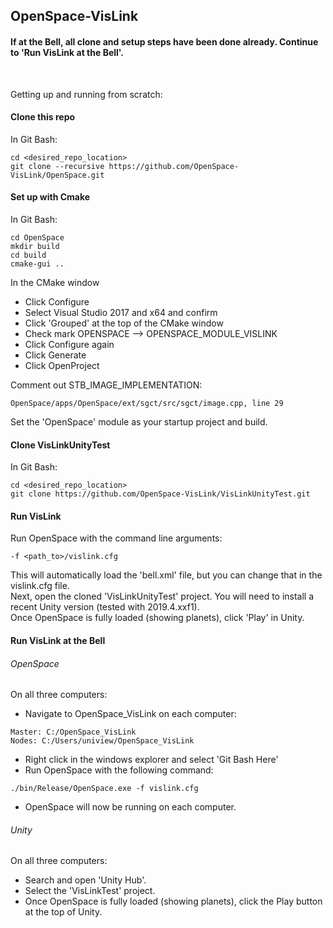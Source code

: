 ## OpenSpace-VisLink
#### If at the Bell, all clone and setup steps have been done already. Continue to 'Run VisLink at the Bell'.
<br>

Getting up and running from scratch:
#### Clone this repo
In Git Bash:
```
cd <desired_repo_location>
git clone --recursive https://github.com/OpenSpace-VisLink/OpenSpace.git
```
#### Set up with Cmake
In Git Bash:
```
cd OpenSpace
mkdir build
cd build
cmake-gui ..
```
In the CMake window
- Click Configure 
- Select Visual Studio 2017 and x64 and confirm
- Click 'Grouped' at the top of the CMake window
- Check mark OPENSPACE --> OPENSPACE_MODULE_VISLINK
- Click Configure again
- Click Generate
- Click OpenProject  

Comment out STB_IMAGE_IMPLEMENTATION:
```
OpenSpace/apps/OpenSpace/ext/sgct/src/sgct/image.cpp, line 29
```
Set the 'OpenSpace' module as your startup project and build.
#### Clone VisLinkUnityTest
In Git Bash:
```
cd <desired_repo_location>
git clone https://github.com/OpenSpace-VisLink/VisLinkUnityTest.git
```
#### Run VisLink
Run OpenSpace with the command line arguments:
```
-f <path_to>/vislink.cfg
```
This will automatically load the 'bell.xml' file, but you can change that in the vislink.cfg file.   
Next, open the cloned 'VisLinkUnityTest' project. You will need to install a recent Unity version (tested with 2019.4.xxf1).   
Once OpenSpace is fully loaded (showing planets), click 'Play' in Unity.   
#### Run VisLink at the Bell
###### OpenSpace
On all three computers:
- Navigate to OpenSpace_VisLink on each computer:
```
Master: C:/OpenSpace_VisLink
Nodes: C:/Users/uniview/OpenSpace_VisLink
```
- Right click in the windows explorer and select 'Git Bash Here'
- Run OpenSpace with the following command:
```
./bin/Release/OpenSpace.exe -f vislink.cfg
```
- OpenSpace will now be running on each computer.
###### Unity
On all three computers:
- Search and open 'Unity Hub'.
- Select the 'VisLinkTest' project.
- Once OpenSpace is fully loaded (showing planets), click the Play button at the top of Unity.
